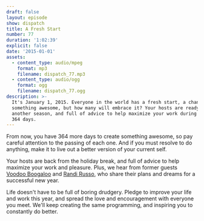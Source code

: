 ```yaml
---
draft: false
layout: episode
show: dispatch
title: A Fresh Start
number: 77
duration: '1:02:39'
explicit: false
date: '2015-01-01'
assets:
  - content_type: audio/mpeg
    format: mp3
    filename: dispatch_77.mp3
  - content_type: audio/ogg
    format: ogg
    filename: dispatch_77.ogg
description: >-
  It's January 1, 2015. Everyone in the world has a fresh start, a chance to do
  something awesome, but how many will embrace it? Your hosts are ready for
  another season, and full of advice to help maximize your work during the next
  364 days.
---
```

From now, you have 364 more days to create something awesome, so pay careful attention to the passing of each one. And if you must resolve to do anything, make it to live out a better version of your current self.

Your hosts are back from the holiday break, and full of advice to help maximize your work and pleasure. Plus, we hear from former guests [Voodoo Boogaloo](https://nicholaswyoung.com/programs/dispatch/64) and [Randi Russo](https://nicholaswyoung.com/programs/dispatch/3), who share their plans and dreams for a successful new year.

Life doesn't have to be full of boring drudgery. Pledge to improve your life and work this year, and spread the love and encouragement with everyone you meet. We'll keep creating the same programming, and inspiring you to constantly do better.